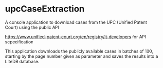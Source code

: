 # upcCaseExtraction
A console application to download cases from the UPC (Unified Patent Court) using the public API

https://www.unified-patent-court.org/en/registry/it-developers for API scpecification

This application downloads the publicly available cases in batches of 100, starting by the page number given as parameter and saves the results into a LiteDB database.

